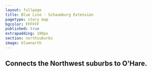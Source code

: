 ```yaml
---
layout: fullpage
title: Blue Line - Schaumburg Extension
pagetype: story map
bgcolor: FFFFFF
published: true
extrapadding: 100px
section: northsuburbs
image: bluenorth
---
```


<div class="mapstage"></div>

## Connects the Northwest suburbs to O'Hare.
